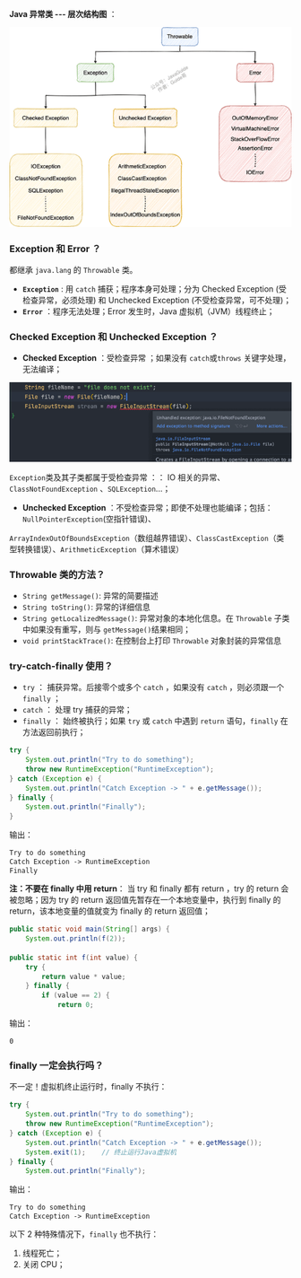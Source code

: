 **Java 异常类 --- 层次结构图** ：

![types-of-exceptions-in-java](./images/types-of-exceptions-in-java.png)

### Exception 和 Error ？

都继承 `java.lang` 的 `Throwable` 类。

- **`Exception`** : 用 `catch` 捕获；程序本身可处理；分为 Checked Exception (受检查异常，必须处理) 和 Unchecked Exception (不受检查异常，可不处理)；
- **`Error`** ：程序无法处理；Error 发生时，Java 虚拟机（JVM）线程终止；

### Checked Exception 和 Unchecked Exception ？

- **Checked Exception** ：受检查异常 ；如果没有 `catch`或`throws` 关键字处理，无法编译；

![](./images/checked-exception.png)

`Exception`类及其子类都属于受检查异常 ：： IO 相关的异常、`ClassNotFoundException` 、`SQLException`...；

- **Unchecked Exception** ：不受检查异常；即使不处理也能编译；包括：`NullPointerException`(空指针错误)、

`ArrayIndexOutOfBoundsException`（数组越界错误）、`ClassCastException`（类型转换错误）、`ArithmeticException`（算术错误）



### Throwable 类的方法？

- `String getMessage()`: 异常的简要描述
- `String toString()`: 异常的详细信息
- `String getLocalizedMessage()`: 异常对象的本地化信息。在 `Throwable` 子类中如果没有重写，则与 `getMessage()`结果相同；
- `void printStackTrace()`: 在控制台上打印 `Throwable` 对象封装的异常信息

### try-catch-finally 使用？

- `try` ： 捕获异常。后接零个或多个 `catch` ，如果没有 `catch` ，则必须跟一个 `finally` ；
- `catch` ： 处理 try 捕获的异常；
- `finally`  ： 始终被执行；如果 `try` 或 `catch` 中遇到 `return` 语句，`finally` 在方法返回前执行；

```java
try {
    System.out.println("Try to do something");
    throw new RuntimeException("RuntimeException");
} catch (Exception e) {
    System.out.println("Catch Exception -> " + e.getMessage());
} finally {
    System.out.println("Finally");
}
```

输出：

```
Try to do something
Catch Exception -> RuntimeException
Finally
```

**注：不要在 finally 中用 return**： 当 try 和 finally 都有 return ，try 的 return 会被忽略；因为 try 的 return 返回值先暂存在一个本地变量中，执行到 finally 的 return，该本地变量的值就变为 finally 的 return 返回值；

```java
public static void main(String[] args) {
    System.out.println(f(2));

public static int f(int value) {
    try {
        return value * value;
    } finally {
        if (value == 2) {
            return 0;
```

输出：

```
0
```

### finally 一定会执行吗？

不一定！虚拟机终止运行时，finally 不执行：

```java
try {
    System.out.println("Try to do something");
    throw new RuntimeException("RuntimeException");
} catch (Exception e) {
    System.out.println("Catch Exception -> " + e.getMessage());
    System.exit(1);    // 终止运行Java虚拟机
} finally {
    System.out.println("Finally");
```

输出：

```
Try to do something
Catch Exception -> RuntimeException
```

以下 2 种特殊情况下，`finally` 也不执行：

1. 线程死亡；
2. 关闭 CPU；
